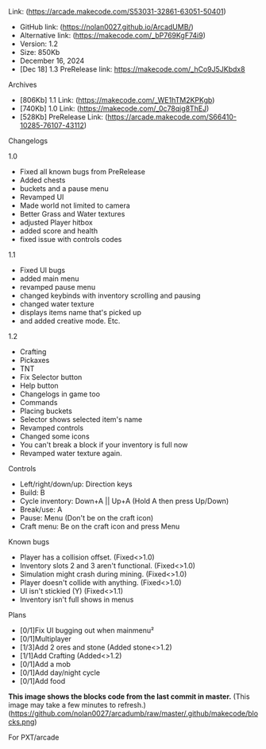 Link: (https://arcade.makecode.com/S53031-32861-63051-50401)
- GitHub link: (https://nolan0027.github.io/ArcadUMB/)
- Alternative link: (https://makecode.com/_bP769KgF74i9)
- Version: 1.2
- Size: 850Kb
- December 16, 2024
- [Dec 18] 1.3 PreRelease link: https://makecode.com/_hCo9J5JKbdx8

Archives
- [806Kb] 1.1 Link: (https://makecode.com/_WE1hTM2KPKgb)
- [740Kb] 1.0 Link: (https://makecode.com/_0c78qig8ThEJ)
- [528Kb] PreRelease Link: (https://arcade.makecode.com/S66410-10285-76107-43112)

Changelogs

1.0
- Fixed all known bugs from PreRelease
- Added chests
- buckets and a pause menu
- Revamped UI
- Made world not limited to camera
- Better Grass and Water textures
- adjusted Player hitbox
- added score and health
- fixed issue with controls codes

1.1
- Fixed UI bugs
- added main menu
- revamped pause menu
- changed keybinds with inventory scrolling and pausing
- changed water texture
- displays items name that's picked up
- and added creative mode.
Etc.

1.2
- Crafting
- Pickaxes
- TNT
- Fix Selector button
- Help button
- Changelogs in game too
- Commands
- Placing buckets
- Selector shows selected item's name
- Revamped controls
- Changed some icons
- You can't break a block if your inventory is full now
- Revamped water texture again.

Controls
- Left/right/down/up: Direction keys
- Build: B
- Cycle inventory: Down+A || Up+A (Hold A then press Up/Down)
- Break/use: A
- Pause: Menu (Don't be on the craft icon)
- Craft menu: Be on the craft icon and press Menu

Known bugs
- Player has a collision offset. (Fixed<>1.0)
- Inventory slots 2 and 3 aren't functional. (Fixed<>1.0)
- Simulation might crash during mining. (Fixed<>1.0)
- Player doesn't collide with anything. (Fixed<>1.0)
- UI isn't stickied (Y) (Fixed<>1.1)
- Inventory isn't full shows in menus

Plans
- [0/1]Fix UI bugging out when mainmenu²
- [0/1]Multiplayer
- [1/3]Add 2 ores and stone (Added stone<>1.2)
- [1/1]Add Crafting (Added<>1.2)
- [0/1]Add a mob
- [0/1]Add day/night cycle
- [0/1]Add food

**This image shows the blocks code from the last commit in master.**
(This image may take a few minutes to refresh.)
(https://github.com/nolan0027/arcadumb/raw/master/.github/makecode/blocks.png)

For PXT/arcade
<script src="https://makecode.com/gh-pages-embed.js"></script><script>makeCodeRender("{{ site.makecode.home_url }}", "{{ site.github.owner_name }}/{{ site.github.repository_name }}");</script>
